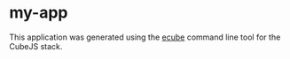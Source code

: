 my-app
==============

This application was generated using the [ecube](https://github.scm.corp.ebay.com/cubejs-ebay/rapido-cubejs-ebay) 
command line tool for the CubeJS stack.